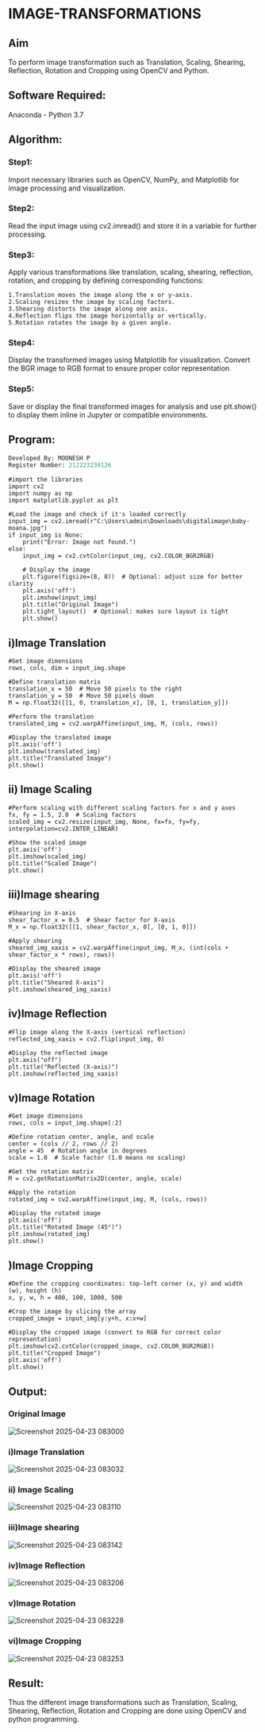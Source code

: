 # IMAGE-TRANSFORMATIONS


## Aim
To perform image transformation such as Translation, Scaling, Shearing, Reflection, Rotation and Cropping using OpenCV and Python.

## Software Required:
Anaconda - Python 3.7

## Algorithm:
### Step1:
Import necessary libraries such as OpenCV, NumPy, and Matplotlib for image processing and visualization.

### Step2:
Read the input image using cv2.imread() and store it in a variable for further processing.

### Step3:
Apply various transformations like translation, scaling, shearing, reflection, rotation, and cropping by defining corresponding functions:
```
1.Translation moves the image along the x or y-axis.
2.Scaling resizes the image by scaling factors.
3.Shearing distorts the image along one axis.
4.Reflection flips the image horizontally or vertically.
5.Rotation rotates the image by a given angle.
```
### Step4:
Display the transformed images using Matplotlib for visualization. Convert the BGR image to RGB format to ensure proper color representation.


### Step5:
Save or display the final transformed images for analysis and use plt.show() to display them inline in Jupyter or compatible environments.


## Program:
```python
Developed By: MOONESH P
Register Number: 212223230126
```
```
#import the libraries
import cv2
import numpy as np
import matplotlib.pyplot as plt

#Load the image and check if it's loaded correctly
input_img = cv2.imread(r"C:\Users\admin\Downloads\digitalimage\baby-moana.jpg")
if input_img is None:
    print("Error: Image not found.")
else:
    input_img = cv2.cvtColor(input_img, cv2.COLOR_BGR2RGB)

    # Display the image
    plt.figure(figsize=(8, 8))  # Optional: adjust size for better clarity
    plt.axis('off')
    plt.imshow(input_img)
    plt.title("Original Image")
    plt.tight_layout()  # Optional: makes sure layout is tight
    plt.show()

```
## i)Image Translation
```
#Get image dimensions
rows, cols, dim = input_img.shape

#Define translation matrix
translation_x = 50  # Move 50 pixels to the right
translation_y = 50  # Move 50 pixels down
M = np.float32([[1, 0, translation_x], [0, 1, translation_y]])

#Perform the translation
translated_img = cv2.warpAffine(input_img, M, (cols, rows))

#Display the translated image
plt.axis('off')
plt.imshow(translated_img)
plt.title("Translated Image")
plt.show()

```
## ii) Image Scaling
```
#Perform scaling with different scaling factors for x and y axes
fx, fy = 1.5, 2.0  # Scaling factors
scaled_img = cv2.resize(input_img, None, fx=fx, fy=fy, interpolation=cv2.INTER_LINEAR)

#Show the scaled image
plt.axis('off')
plt.imshow(scaled_img)
plt.title("Scaled Image")
plt.show()

```
## iii)Image shearing
```
#Shearing in X-axis
shear_factor_x = 0.5  # Shear factor for X-axis
M_x = np.float32([[1, shear_factor_x, 0], [0, 1, 0]])

#Apply shearing
sheared_img_xaxis = cv2.warpAffine(input_img, M_x, (int(cols + shear_factor_x * rows), rows))

#Display the sheared image
plt.axis('off')
plt.title("Sheared X-axis")
plt.imshow(sheared_img_xaxis)

```
## iv)Image Reflection
```
#Flip image along the X-axis (vertical reflection)
reflected_img_xaxis = cv2.flip(input_img, 0)

#Display the reflected image
plt.axis("off")
plt.title("Reflected (X-axis)")
plt.imshow(reflected_img_xaxis)

```
## v)Image Rotation
```
#Get image dimensions
rows, cols = input_img.shape[:2]

#Define rotation center, angle, and scale
center = (cols // 2, rows // 2)
angle = 45  # Rotation angle in degrees
scale = 1.0  # Scale factor (1.0 means no scaling)

#Get the rotation matrix
M = cv2.getRotationMatrix2D(center, angle, scale)

#Apply the rotation
rotated_img = cv2.warpAffine(input_img, M, (cols, rows))

#Display the rotated image
plt.axis('off')
plt.title("Rotated Image (45°)")
plt.imshow(rotated_img)
plt.show()

```
## )Image Cropping
```
#Define the cropping coordinates: top-left corner (x, y) and width (w), height (h)
x, y, w, h = 400, 100, 1000, 500

#Crop the image by slicing the array
cropped_image = input_img[y:y+h, x:x+w]

#Display the cropped image (convert to RGB for correct color representation)
plt.imshow(cv2.cvtColor(cropped_image, cv2.COLOR_BGR2RGB))
plt.title("Cropped Image")
plt.axis('off')
plt.show()

```

## Output:
### Original Image

![Screenshot 2025-04-23 083000](https://github.com/user-attachments/assets/a8639b89-e01d-49e6-a818-1d1fc4ef921c)


### i)Image Translation

![Screenshot 2025-04-23 083032](https://github.com/user-attachments/assets/7824c7bf-de21-4d31-af99-a119f8b6d171)


### ii) Image Scaling

![Screenshot 2025-04-23 083110](https://github.com/user-attachments/assets/a0e02f50-9cd5-48d3-b16a-59f85913d611)


### iii)Image shearing

![Screenshot 2025-04-23 083142](https://github.com/user-attachments/assets/df9d9d9a-2ff7-4d6a-a700-5a6bec0200e3)


### iv)Image Reflection

![Screenshot 2025-04-23 083206](https://github.com/user-attachments/assets/4f9089b4-b418-4ec6-af40-ce0e4e116da8)


### v)Image Rotation

![Screenshot 2025-04-23 083228](https://github.com/user-attachments/assets/66fc0073-f09f-45e7-aa9f-332414c07cff)

### vi)Image Cropping

![Screenshot 2025-04-23 083253](https://github.com/user-attachments/assets/cb74b4d3-bc68-486f-9420-4753da20ab94)


## Result: 

Thus the different image transformations such as Translation, Scaling, Shearing, Reflection, Rotation and Cropping are done using OpenCV and python programming.
